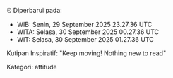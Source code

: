 ⏰ Diperbarui pada:
- WIB: Senin, 29 September 2025 23.27.36 UTC
- WITA: Selasa, 30 September 2025 00.27.36 UTC
- WIT: Selasa, 30 September 2025 01.27.36 UTC

Kutipan Inspiratif:
"Keep moving! Nothing new to read"


Kategori: attitude

